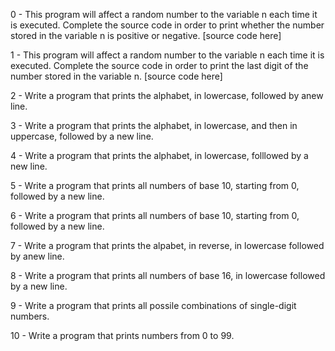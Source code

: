 0 - This program will affect a random number to the variable n each time it is executed. Complete the source code in order to print whether the number stored in the variable n is positive or negative. [source code here]

1 - This program will affect a random number to the variable n each time it is executed. Complete the source code in order to print the last digit of the number stored in the variable n. [source code here]

2 - Write a program that prints the alphabet, in lowercase, followed by anew line.

3 - Write a program that prints the alphabet, in lowercase, and then in uppercase, followed by a new line.

4 - Write a program that prints the alphabet, in lowercase, folllowed by a new line.

5 - Write a program that prints all numbers of base 10, starting from 0, followed by a new line.

6 - Write a program that prints all numbers of base 10, starting from 0, followed by a new line.

7 - Write a program that prints the alpabet, in reverse, in lowercase followed by anew line.

8 - Write a program that prints all numbers of base 16, in lowercase followed by a new line.

9 - Write a program that prints all possile combinations of single-digit numbers.

10 - Write a program that prints numbers from 0 to 99.
